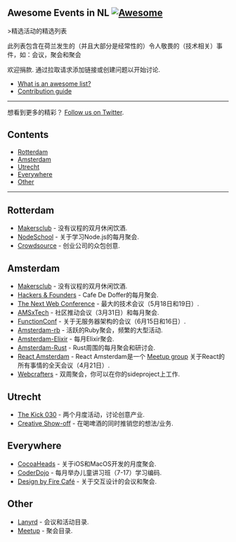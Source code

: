 ## Awesome Events in NL [![Awesome](https://cdn.rawgit.com/sindresorhus/awesome/d7305f38d29fed78fa85652e3a63e154dd8e8829/media/badge.svg)](https://github.com/sindresorhus/awesome)

&gt;精选活动的精选列表 

此列表包含在荷兰发生的（并且大部分是经常性的）令人敬畏的（技术相关）事件，如：会议，聚会和聚会  

 欢迎捐款.  通过拉取请求添加链接或创建问题以开始讨论.
- [What is an awesome list?](https://github.com/sindresorhus/awesome)
- [Contribution guide](https://github.com/awkward/awesome-netherlands-events/blob/master/contributing.md)

---

想看到更多的精彩？ [Follow us on Twitter](https://twitter.com/madeawkward).

## Contents
- [Rotterdam](#rotterdam)
- [Amsterdam](#amsterdam)
- [Utrecht](#utrecht)
- [Everywhere](#everywhere)
- [Other](#other)

---

## Rotterdam
- [Makersclub](http://makersclubrdam.com/) - 没有议程的双月休闲饮酒.
- [NodeSchool](http://www.meetup.com/nodeschool-rotterdam/) - 关于学习Node.js的每月聚会.
- [Crowdsource](http://rdamsenieuwe.nl/thema/crowd-force) - 创业公司的众包创意.

## Amsterdam
- [Makersclub](http://makersclubams.com/) - 没有议程的双月休闲饮酒.
- [Hackers & Founders](https://www.meetup.com/Hackers-and-Founders-Amsterdam-NL/) -  Cafe De Doffer的每月聚会.
- [The Next Web Conference](https://thenextweb.com/conference) - 最大的技术会议（5月18日和19日）.
- [AMSxTech](http://amsxtech.com/) - 社区推动会议（3月31日）和每月聚会.
- [FunctionConf](https://functionconf.io/) - 关于无服务器架构的会议（6月15日和16日）.
- [Amsterdam-rb](https://www.meetup.com/amsterdam-rb/) - 活跃的Ruby聚会，频繁的大型活动.
- [Amsterdam-Elixir](https://www.meetup.com/Amsterdam-Elixir) - 每月Elixir聚会.
- [Amsterdam-Rust](https://www.meetup.com/Rust-Amsterdam) -  Rust周围的每月聚会和研讨会.
- [React Amsterdam](https://react.amsterdam) -  React Amsterdam是一个 [Meetup group](https://www.meetup.com/React-Amsterdam/) 关于React的所有事情的全天会议（4月21日）.
- [Webcrafters](https://webcrafters.xyz) - 双周聚会，你可以在你的sideproject上工作.

## Utrecht
- [The Kick 030](http://www.thekick030.nl) - 两个月度活动，讨论创意产业.
- [Creative Show-off](http://creativeshowoff.nl) - 在喝啤酒的同时推销您的想法/业务.

## Everywhere
- [CocoaHeads](https://www.meetup.com/CocoaHeadsNL/) - 关于iOS和MacOS开发的月度聚会.
- [CoderDojo](https://coderdojo.nl) - 每月举办儿童讲习班（7-17）学习编码.
- [Design by Fire Café](https://www.designbyfire.nl) - 关于交互设计的会议和聚会.

## Other
- [Lanyrd](http://lanyrd.com/places/netherlands/) - 会议和活动目录.
- [Meetup](https://www.meetup.com/find/?allMeetups=false&keywords=tech&radius=100&userFreeform=netherlands&gcResults=Netherlands%3ANL%3Anull%3Anull%3Anull%3Anull%3Anull%3A52.132633%3A5.2912659999999505&change=yes&sort=member_count) - 聚会目录.
